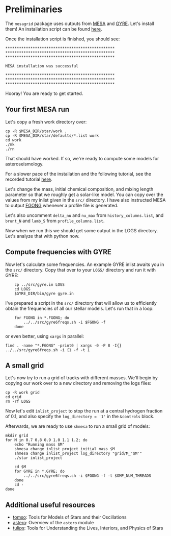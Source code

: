 # Preliminaries

The `mesagrid` package uses outputs from [MESA](https://docs.mesastar.org/) and [GYRE](https://gyre.readthedocs.io). Let's install them! An installation script can be found [here](https://gist.github.com/earlbellinger/5c79b175bcb6b4ea9e934d039c701990).


Once the installation script is finished, you should see: 


```
************************************************
************************************************
************************************************

MESA installation was successful

************************************************
************************************************
************************************************
```

Hooray! You are ready to get started. 

## Your first MESA run 

Let's copy a fresh work directory over: 

```language:bash
cp -R $MESA_DIR/star/work .
cp -R $MESA_DIR/star/defaults/*.list work
cd work
./mk
./rn
```

That should have worked. If so, we're ready to compute some models for asteroseismology. 

For a slower pace of the installation and the following tutorial, see the recorded tutorial [here](https://github.com/earlbellinger/mesa-gyre-tutorial-2022).

Let's change the mass, initial chemical composition, and mixing length parameter so that we roughly get a solar-like model. You can copy over the values from my inlist given in the `src/` directory. I have also instructed MESA to output [FGONG](https://phys.au.dk/~jcd/ASTEC_results/file-format.pdf) whenever a profile file is generated. 

Let's also uncomment `delta_nu` and `nu_max` from `history_columns.list`, and `brunt_N` and `lamb_S` from `profile_columns.list`. 

Now when we run this we should get some output in the LOGS directory. Let's analyze that with python now. 

## Compute frequencies with GYRE

Now let's calculate some frequencies. An example GYRE inlist awaits you in the `src/` directory. Copy that over to your `LOGS/` directory and run it with GYRE: 

```
    cp ../src/gyre.in LOGS
    cd LOGS
    $GYRE_DIR/bin/gyre gyre.in
```

I've prepared a script in the `src/` directory that will allow us to efficiently obtain the frequencies of all our stellar models. Let's run that in a loop: 

```
    for FGONG in *.FGONG; do
        ../../src/gyre6freqs.sh -i $FGONG -f
    done
```

or even better, using `xargs` in parallel: 

```
find . -name "*.FGONG" -print0 | xargs -0 -P 8 -I{} ../../src/gyre6freqs.sh -i {} -f -t 1
```


## A small grid 

Let's now try to run a grid of tracks with different masses. We'll begin by copying our work over to a new directory and removing the logs files: 

```
cp -R work grid
cd grid
rm -rf LOGS
```

Now let's edit `inlist_project` to stop the run at a central hydrogen fraction of 0.1, and also specify the `log_directory = '1'` in the `&controls` block. 

Afterwards, we are ready to use `shmesa` to run a small grid of models: 

```
mkdir grid
for M in 0.7 0.8 0.9 1.0 1.1 1.2; do
    echo "Running mass $M"
    shmesa change inlist_project initial_mass $M
    shmesa change inlist_project log_directory "grid/M_'$M'"
    ./star inlist_project

    cd $M
    for GYRE in *.GYRE; do
        ../../src/gyre6freqs.sh -i $FGONG -f -t $OMP_NUM_THREADS
    done
    cd -
done 
```


Additional useful resources
---

- [tomso](https://tomso.readthedocs.io/): Tools for Models of Stars and their Oscillations
- [astero](https://cococubed.com/mesa_market/astero_module.html): Overview of the `astero` module 
- [tulips](https://astro-tulips.readthedocs.io/): Tools for Understanding the Lives, Interiors, and Physics of Stars
